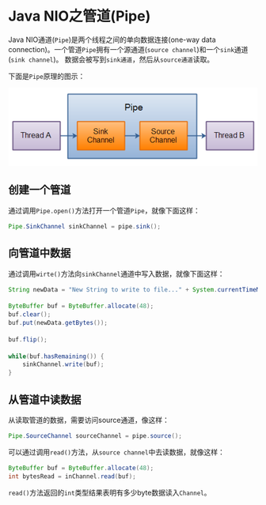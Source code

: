 # Java NIO之管道(Pipe)
Java NIO通道(`Pipe`)是两个线程之间的单向数据连接(one-way data connection)。一个管道`Pipe`拥有一个源通道(`source channel`)和一个`sink`通道(`sink channel`)。 数据会被写到`sink通道`，然后从`source通道`读取。 

下面是`Pipe`原理的图示：

![pipe-internals](./images/pipe-internals.png)

## 创建一个管道
通过调用`Pipe.open()`方法打开一个管道`Pipe`，就像下面这样：

```java
Pipe.SinkChannel sinkChannel = pipe.sink();
```

## 向管道中数据
通过调用`wirte()`方法向`sinkChannel`通道中写入数据，就像下面这样：

```java
String newData = "New String to write to file..." + System.currentTimeMillis();

ByteBuffer buf = ByteBuffer.allocate(48);
buf.clear();
buf.put(newData.getBytes());

buf.flip();

while(buf.hasRemaining()) {
	sinkChannel.write(buf);
}
```

## 从管道中读数据
从读取管道的数据，需要访问source通道，像这样：

```java
Pipe.SourceChannel sourceChannel = pipe.source();
```

可以通过调用`read()`方法，从`source channel`中去读数据，就像这样：

```java
ByteBuffer buf = ByteBuffer.allocate(48);
int bytesRead = inChannel.read(buf);
```

`read()`方法返回的`int`类型结果表明有多少byte数据读入`Channel`。